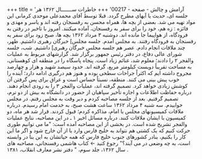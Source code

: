 +++
title = 'آرامش و چالش - صفحه - 00217'
+++
خاطرات ســـــــال ۱۳۶۲ هر جلسه ای، حدیث یا آیهای مطرح گردد. قبلا توسط آقای محمدعلی موحدی کرمانی این مواد تهیه می شد. بعضی از بچه ها، همراه محسن به رفسنجان رفته اند و یاسر و مهدی و فائزه : زه هم، خود را برای سفر به رفسنجان، آماده میکنند. امروز با تاخیر در رفتن به فرودگاه، از هواپیما جا مانده اند. دوشنبه ۳ مرداد ۱۳۶۲ بچه ها، صبح زود برای سفر به رفسنجان به فرودگاه رفتند. به مجلس آمدم. جلسه مجلس] خبرگان رهبری داشتیم. ظهر، چند ملاقات انجام دادم. عصر هم جلسه مجلس خبرگان رهبری] داشتیم. شب، جلسه شورای عالی دفاع، در دفتر رئیس جمهور برگزار شد. گزارشهای مربوط به عملیات والفجر ۲ را دادند؛ معلوم شد، غنائم زیاد است. پنجاه پاسگاه را در منطقه ای کوهستانی، به مساحت تقریباً دویست کیلومتر مربع، گرفته اند. حدود سیصد شهید و هزار و چهارصد مجروح داشته ایم که اکثراً جراحات سطحی بوده و هنوز هم درگیری ادامه دارد؛ آینده را خوب پیش بینی می کنند. منطقه، نسبتاً حساس است و عراق برای پس گرفتن آن کوشش زیادی خواهد کرد. تصمیم گرفته اند، عملیات والفجر ۳ را به زودی انجام دهند. درباره حفاظت اطلاعات و اجازه تأخیر سپاهیان از حضور در دانشگاه به بیش از دو ترم، تصمیم گرفتیم. بعد از جلسه مصاحبه کردم و دیر وقت به مجلس رفتم. در مجلس خوابیدم. سه شنبه ۴ مرداد ۱۳۶۲ ساعت هشت صبح، به خدمت امام رسیدم. درباره ملاقات کمیسیونهای مجلس با امام، مذاکره کردم؛ قبول کردند. قرار شد هر ماه، دو کمیسیون با ایشان ملاقات کنند. درباره مسائل اخیر ۱ ـ در این مصاحبه، نتایج عملیات والفجر تشریح شده است. در بخشی از این مصاحبه آمده است: "ما می توانیم طوری حرکت کنیم که یک کشتی هم نتواند به خلیج فارس وارد یا از آن خارج شود و اگر ما این کار را بکنیم، بنادر کشورهای جنوب خلیج فارس که همه حیاتشان به این بنا در وابسته است، به چه وضعی در می آیند؟" رجوع کنید ← کتاب هاشمی رفسنجانی، مصاحبه های سال ۱۳۶۲، جلد سوم، " دفتر نشر معارف انقلاب، ۱۳۸۱ .